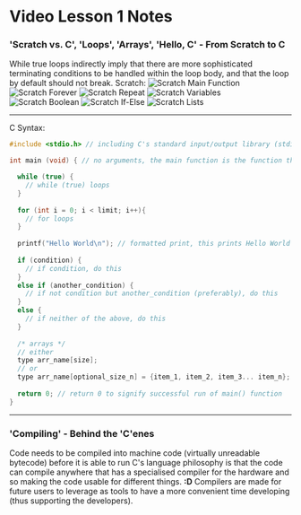 # Video Lesson 1 Notes
[scratch main func]: https://github.com/WHKcoderox/CS-50-notes/blob/master/images/Screenshot-2016-fall-lectures-1-at-1m48s.png "Damnit Scratch"
[scratch while loops]: https://github.com/WHKcoderox/CS-50-notes/blob/master/images/Screenshot-2016-fall-lectures-1-at-3m35s.png "Scratch while true loops"
[scratch for loops]: https://github.com/WHKcoderox/CS-50-notes/blob/master/images/Screenshot-2016-fall-lectures-1-at-4m9s.png "Scratch for loops"
[scratch variables]: https://github.com/WHKcoderox/CS-50-notes/blob/master/images/Screenshot-2016-fall-lectures-1-at-4m50s.png "Scratch Variables"
[scratch boolean]: https://github.com/WHKcoderox/CS-50-notes/blob/master/images/Screenshot-2016-fall-lectures-1-at-6m3s.png "Scratch Booleans"
[scratch ifelse]: https://github.com/WHKcoderox/CS-50-notes/blob/master/images/Screenshot-2016-fall-lectures-1-at-7m21s.png "Scratch Conditioning"
[scratch arrs]: https://github.com/WHKcoderox/CS-50-notes/blob/master/images/Screenshot-2016-fall-lectures-1-at-8m50s.png "Scratch Arrays"

### 'Scratch vs. C', 'Loops', 'Arrays', 'Hello, C' - From Scratch to C
While true loops indirectly imply that there are more sophisticated terminating conditions to be handled within the loop body, and that the loop by default should not break.
Scratch:
![Scratch Main Function][scratch main func]
![Scratch Forever][scratch while loops]
![Scratch Repeat][scratch for loops]
![Scratch Variables][scratch variables]
![Scratch Boolean][scratch boolean]
![Scratch If-Else][scratch ifelse]
![Scratch Lists][scratch arrs]
___
C Syntax:
```C
#include <stdio.h> // including C's standard input/output library (stdio) as header file (holding all the declarations of emepty member funcs (abstract classes) which are defined i.e. coded elsewhere to make the code neat) 

int main (void) { // no arguments, the main function is the function that runs every time the file is executed

  while (true) {
    // while (true) loops
  }
  
  for (int i = 0; i < limit; i++){
    // for loops
  }
  
  printf("Hello World\n"); // formatted print, this prints Hello World followed by a newline character (\n)
  
  if (condition) {
    // if condition, do this
  }
  else if (another_condition) {
    // if not condition but another_condition (preferably), do this
  }
  else {
    // if neither of the above, do this
  }
  
  /* arrays */
  // either
  type arr_name[size];
  // or
  type arr_name[optional_size_n] = {item_1, item_2, item_3... item_n}; // fixed n-sized array
  
  return 0; // return 0 to signify successful run of main() function
}
```
***

### 'Compiling' - Behind the 'C'enes
Code needs to be compiled into machine code (virtually unreadable bytecode) before it is able to run
C's language philosophy is that the code can compile anywhere that has a specialised compiler for the hardware and so making the code usable for different things. **:D**
Compilers are made for future users to leverage as tools to have a more convenient time developing (thus supporting the developers).

